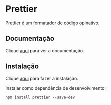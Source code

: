 # Prettier

Prettier é um formatador de código opinativo.

## Documentação

Clique [aqui](https://github.com/prettier/prettier) para ver a documentação.

## Instalação

Clique [aqui](https://www.npmjs.com/package/prettier) para fazer a instalação.

Instalar como dependência de desenvolvimento:

```
npm install prettier --save-dev
```